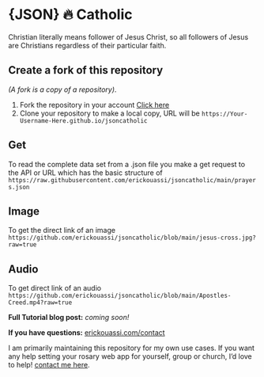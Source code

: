 # {JSON} 🔥 Catholic
Christian literally means follower of Jesus Christ, so all followers of Jesus are Christians regardless of their particular faith.

## Create a fork of this repository
 *(A fork is a copy of a repository)*.
1. Fork the repository in your account [Click here](https://github.com/erickouassi/jsoncatholic/fork)
2. Clone your repository to make a local copy, URL will be `https://Your-Username-Here.github.io/jsoncatholic`

## Get
To read the complete data set from a .json file you make a get request to the API or URL which has the basic structure of
` https://raw.githubusercontent.com/erickouassi/jsoncatholic/main/prayers.json`

## Image
To get the direct link of an image 
`https://github.com/erickouassi/jsoncatholic/blob/main/jesus-cross.jpg?raw=true`

## Audio
To get direct link of an audio
`https://github.com/erickouassi/jsoncatholic/blob/main/Apostles-Creed.mp4?raw=true`


**Full Tutorial blog post:** *coming soon!*

**If you have questions:**  [erickouassi.com/contact](https://erickouassi.com/contact.html)

I am primarily maintaining this repository for my own use cases. If you want any help setting your rosary web app for yourself, group or church, I’d love to help! [contact me here](https://erickouassi.com/contact.html).

